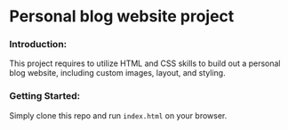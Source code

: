 # Personal blog website project

### Introduction:

This project requires to utilize HTML and CSS skills to build out a personal blog website, including custom images, layout, and styling.

### Getting Started:

Simply clone this repo and run `index.html` on your browser.
